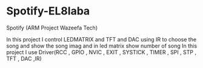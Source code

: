# Spotify-EL8laba
Spotify (ARM Project Wazeefa Tech)

In this project I control LEDMATRIX and TFT and DAC using IR to choose the song and show the song imag and in led matrix show number of song
In this project I use Driver(RCC , GPIO , NVIC , EXIT , SYSTICK , TIMER , SPI , STP , TFT , DAC ,IR)

